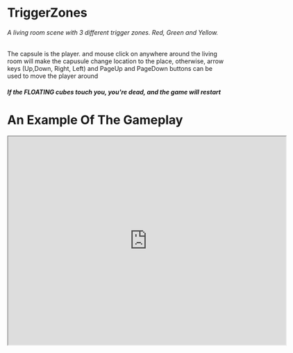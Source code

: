# TriggerZones
<h6> A living room scene with 3 different trigger zones. Red, Green and Yellow.</h6> 
<p> The capsule is the player. and mouse click on anywhere around the living room will make the capusule change location to the place, otherwise, 
arrow keys (Up,Down, Right, Left) and PageUp and PageDown buttons can be used to move the player around  </p>
<h5>If the FLOATING cubes touch you, you're dead, and the game will restart </h5>
<div>
<h1>An Example Of The Gameplay</h1>

<iframe src="https://drive.google.com/file/d/1FCfHkPbqBAJh79ivrqztlFjMQmjLbsE8/preview" width="640" height="480" allow="autoplay"></iframe>
</div>
